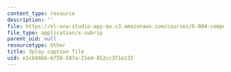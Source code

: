 ```yaml
---
content_type: resource
description: ''
file: https://ol-ocw-studio-app-qa.s3.amazonaws.com/courses/6-004-computation-structures-spring-2017/e2cb84666f50587a21ed852cc371e132_q38KAGAKORk.srt
file_type: application/x-subrip
parent_uid: null
resourcetype: Other
title: 3play caption file
uid: e2cb8466-6f50-587a-21ed-852cc371e132
---
```

